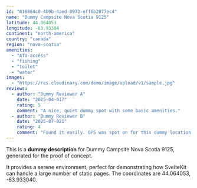 ```yaml
---
id: "016864c0-4b9b-4aed-8972-eff6b2877ec4"
name: "Dummy Campsite Nova Scotia 9125"
latitude: 44.064053
longitude: -63.93304
continent: "north-america"
country: "canada"
region: "nova-scotia"
amenities:
  - "ATV-access"
  - "fishing"
  - "toilet"
  - "water"
images:
  - "https://res.cloudinary.com/demo/image/upload/v1/sample.jpg"
reviews:
  - author: "Dummy Reviewer A"
    date: "2025-04-017"
    rating: 5
    comment: "A nice, quiet dummy spot with some basic amenities."
  - author: "Dummy Reviewer B"
    date: "2025-07-021"
    rating: 4
    comment: "Found it easily. GPS was spot on for this dummy location."
---
```


This is a **dummy description** for Dummy Campsite Nova Scotia 9125, generated for the proof of concept.

It provides a serene environment, perfect for demonstrating how SvelteKit can handle a large number of static pages. The coordinates are 44.064053, -63.933040.
